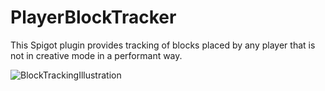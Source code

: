 # PlayerBlockTracker
This Spigot plugin provides tracking of blocks placed by any player that is not in creative mode in a performant way.

![BlockTrackingIllustration](https://i.imgur.com/Hf3uCvU.png)

